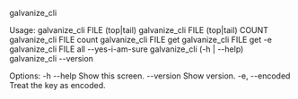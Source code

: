 galvanize_cli

Usage:
  galvanize_cli FILE (top|tail)
  galvanize_cli FILE (top|tail) COUNT
  galvanize_cli FILE count
  galvanize_cli FILE get <key>
  galvanize_cli FILE get -e <key>
  galvanize_cli FILE all --yes-i-am-sure
  galvanize_cli (-h | --help)
  galvanize_cli --version

Options:
  -h --help      Show this screen.
  --version      Show version.
  -e, --encoded  Treat the key as encoded.
